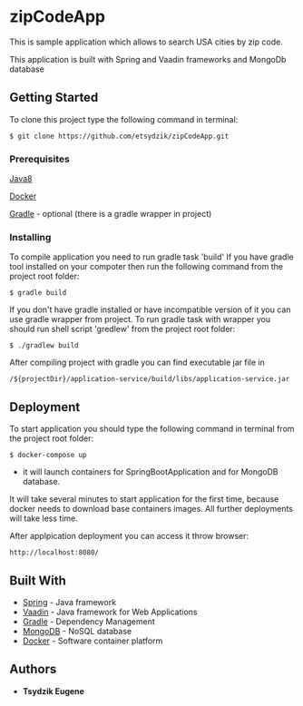 # zipCodeApp

This is sample application which allows to search USA cities by zip code.

This application is built with Spring and Vaadin frameworks and MongoDb database


## Getting Started

To clone this project type the following command in terminal:
```
$ git clone https://github.com/etsydzik/zipCodeApp.git
```

### Prerequisites

[Java8](http://www.oracle.com/technetwork/java/javase/downloads/jdk8-downloads-2133151.html)

[Docker](https://www.docker.com/community-edition)

[Gradle](https://docs.gradle.org/current/userguide/installation.html) - optional (there is a gradle wrapper in project)


### Installing

To compile application you need to run gradle task 'build'
If you have gradle tool installed on your compoter then run the following command from the project root folder:

```
$ gradle build
```

If you don't have gradle installed or have incompatible version of it you can use gradle wrapper from project.
To run gradle task with wrapper you should run shell script 'gredlew' from the project root folder:

```
$ ./gradlew build
```

After compiling project with gradle you can find executable jar file in
```
/${projectDir}/application-service/build/libs/application-service.jar
```

## Deployment

To start application you should type the following command in terminal from the project root folder:
```
$ docker-compose up
```
- it will launch containers for SpringBootApplication and for MongoDB database.

It will take several minutes to start application for the first time, because docker needs to download base containers images.
All further deployments will take less time.

After applpication deployment you can access it throw browser:
```
http://localhost:8080/
```


## Built With

* [Spring](https://spring.io/projects) - Java framework
* [Vaadin](https://vaadin.com/home) - Java framework for Web Applications
* [Gradle](https://gradle.com/enterprise) - Dependency Management
* [MongoDB](https://www.mongodb.com/) - NoSQL database
* [Docker](https://www.docker.com/) - Software container platform


## Authors

* **Tsydzik Eugene** 

